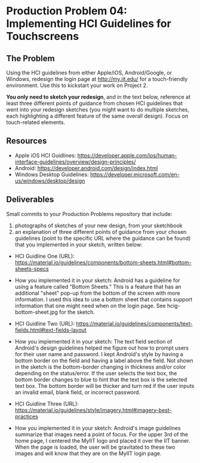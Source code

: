 # Production Problem 04: Implementing HCI Guidelines for Touchscreens

## The Problem

Using the HCI guidelines from either Apple/iOS, Android/Google, or Windows, redesign the login page at
http://my.iit.edu/ for a touch-friendly environment. Use this to kickstart your work on Project 2.

**You only need to sketch your redesign**, and in the text below, reference at least three different
points of guidance from chosen HCI guidelines that went into your redesign sketches (you might
want to do multiple sketches, each highlighting a different feature of the same overall design).
Focus on touch-related elements.

## Resources

* Apple iOS HCI Guidlines:
  https://developer.apple.com/ios/human-interface-guidelines/overview/design-principles/
* Android:
  https://developer.android.com/design/index.html
* Windows Desktop Guidelines:
  https://developer.microsoft.com/en-us/windows/desktop/design

## Deliverables

Small commits to your Production Problems repository that include:

1) photographs of sketches of your new design, from your sketchbook
2) an explanation of three different points of guidance from your chosen guidelines (point to the
   specific URL where the guidance can be found) that you implemented in your sketch, written below:

* HCI Guidline One (URL): https://material.io/guidelines/components/bottom-sheets.html#bottom-sheets-specs
* How you implemented it in your sketch: Android has a guideline for using a feature called "Bottom Sheets."  This is a feature that has an additional "sheet" pop-up from the bottom of the screen with more information.  I used this idea to use a bottom sheet that contains support information that one might need when on the login page. See hcig-bottom-sheet.jpg for the sketch.

* HCI Guidline Two (URL): https://material.io/guidelines/components/text-fields.html#text-fields-layout
* How you implemented it in your sketch: The text field section of Android's design guidelines helped me figure out how to prompt users for their user name and password.  I kept Android's style by having a bottom border on the field and having a label above the field.  Not shown in the sketch is the bottom-border changing in thickness and/or color depending on the status/error.  If the user selects the text box, the bottom border changes to blue to hint that the text box is the selected text box.  The bottom border will be thicker and turn red if the user inputs an invalid email, blank field, or incorrect password.

* HCI Guidline Three (URL): https://material.io/guidelines/style/imagery.html#imagery-best-practices
* How you implemented it in your sketch: Android's image guidelines summarize that images need a point of focus.  For the upper 3rd of the home page, I centered the MyIIT logo and placed it over the IIT banner. When the page is loaded, the user will be gravitated to these two images and will know that they are on the MyIIT login page.
